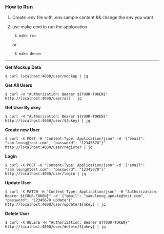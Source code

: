 ### How to Run

1. Create .env file with .env.sample content && change the env you want

2. use make cmd to run the applocation
   
        $ make run
    or

        $ make denon

---
__Get Mockup Data__

    $ curl localhost:4000/user/mockup | jq

__Get All Users__

    $ curl -H "Authorization: Bearer ${YOUR-TOKEN}" http://localhost:4000/user/all | jq

__Get User By ukey__

    $ curl -H "Authorization: Bearer ${YOUR-TOKEN}" http://localhost:4000/user/${ukey} | jq

__Create new User__

    $ curl -X POST -H "Content-Type: Application/json" -d '{"email": "sam.leung@test.com", "password": "12345678"}' http://localhost:4000/user/register | jq

__Login__

    $ curl -X POST -H "Content-Type: Application/json" -d '{"email": "sam.leung@test.com", "password": "12345678"}' http://localhost:4000/user/login | jq

__Update User__

    $ curl -X PATCH -H "Content-Type: Application/json" -H "Authorization: Bearer ${YOUR-TOKEN}" -d '{"email": "sam.leung_update@test.com", "password": "12345678_update"}' http://localhost:4000/user/update/${ukey} | jq

__Delete User__

    $ curl -X DELETE -H "Authorization: Bearer ${YOUR-TOKEN}" http://localhost:4000/user/delete/${ukey} | jq